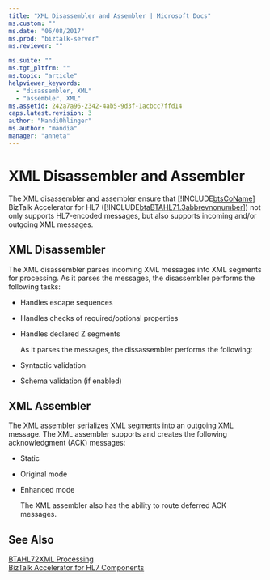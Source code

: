 ```yaml
---
title: "XML Disassembler and Assembler | Microsoft Docs"
ms.custom: ""
ms.date: "06/08/2017"
ms.prod: "biztalk-server"
ms.reviewer: ""

ms.suite: ""
ms.tgt_pltfrm: ""
ms.topic: "article"
helpviewer_keywords: 
  - "disassembler, XML"
  - "assembler, XML"
ms.assetid: 242a7a96-2342-4ab5-9d3f-1acbcc7ffd14
caps.latest.revision: 3
author: "MandiOhlinger"
ms.author: "mandia"
manager: "anneta"
---
```

# XML Disassembler and Assembler
The XML disassembler and assembler ensure that [!INCLUDE[btsCoName](../../includes/btsconame-md.md)] BizTalk Accelerator for HL7 ([!INCLUDE[btaBTAHL71.3abbrevnonumber](../../includes/btabtahl71-3abbrevnonumber-md.md)]) not only supports HL7-encoded messages, but also supports incoming and/or outgoing XML messages.  
  
## XML Disassembler  
 The XML disassembler parses incoming XML messages into XML segments for processing. As it parses the messages, the disassembler performs the following tasks:  
  
- Handles escape sequences  
  
- Handles checks of required/optional properties  
  
- Handles declared Z segments  
  
  As it parses the messages, the dissassembler performs the following:  
  
- Syntactic validation  
  
- Schema validation (if enabled)  
  
## XML Assembler  
 The XML assembler serializes XML segments into an outgoing XML message. The XML assembler supports and creates the following acknowledgment (ACK) messages:  
  
- Static  
  
- Original mode  
  
- Enhanced mode  
  
  The XML assembler also has the ability to route deferred ACK messages.  
  
## See Also  
 [BTAHL72XML Processing](../../adapters-and-accelerators/accelerator-hl7/btahl72xml-processing.md)   
 [BizTalk Accelerator for HL7 Components](../../adapters-and-accelerators/accelerator-hl7/biztalk-accelerator-for-hl7-components.md)